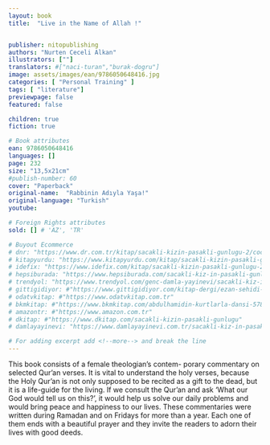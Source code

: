 ```yaml
---
layout: book
title:  "Live in the Name of Allah !"


publisher: nitopublishing
authors: "Nurten Ceceli Alkan"
illustrators: [""]
translators: #["naci-turan","burak-dogru"]
image: assets/images/ean/9786050648416.jpg
categories: [ "Personal Training" ]
tags: [ "literature"]
previewpage: false
featured: false

children: true
fiction: true

# Book attributes
ean: 9786050648416
languages: []
page: 232
size: "13,5x21cm"
#publish-number: 60
cover: "Paperback"
original-name:  "Rabbinin Adıyla Yaşa!"
original-language: "Turkish"
youtube:

# Foreign Rights attributes
sold: [] # 'AZ', 'TR'

# Buyout Ecommerce
# dnr: "https://www.dr.com.tr/kitap/sacakli-kizin-pasakli-gunlugu-2/cocuk-ve-genclik/genclik-10-yas/roman-oyku/urunno=0001893059001"
# kitapyurdu: "https://www.kitapyurdu.com/kitap/sacakli-kizin-pasakli-gunlugu-2-/560122.html&filter_name=Sa%C3%A7akl%C4%B1+K%C4%B1z%27%C4%B1n+Pasakl%C4%B1+G%C3%BCnl%C3%BC%C4%9F%C3%BC+2"
# idefix: "https://www.idefix.com/kitap/sacakli-kizin-pasakli-gunlugu-2/cocuk-ve-genclik/genclik-10-yas/roman-oyku/urunno=0001893059001"
# hepsiburada: "https://www.hepsiburada.com/sacakli-kiz-in-pasakli-gunlugu-2-damla-yayinevi-p-HBV000012ER86"
# trendyol: "https://www.trendyol.com/genc-damla-yayinevi/sacakli-kiz-in-pasakli-gunlugu-2-p-54825777"
# gittigidiyor: #"https://www.gittigidiyor.com/kitap-dergi/ezan-sehidi-adnan-menderes_pdp_732728793"
# odatvkitap: #"https://www.odatvkitap.com.tr"
# bkmkitap: #"https://www.bkmkitap.com/abdulhamidin-kurtlarla-dansi-578226"
# amazontr: #"https://www.amazon.com.tr"
# dkitap: #"https://www.dkitap.com/sacakli-kizin-pasakli-gunlugu"
# damlayayinevi: "https://www.damlayayinevi.com.tr/sacakli-kiz-in-pasakli-gunlugu-2-bu-iste-bi-terslik-var"

# For adding excerpt add <!--more--> and break the line
---
```

This book consists of a female theologian’s contem- porary commentary on selected Qur’an verses. It
is vital to understand the holy verses, because the Holy Qur’an is not only supposed to be recited as a gift to the
dead, but it is a life-guide for the living. If we consult the Qur’an and ask ‘What our God would tell us on this?’, it
would help us solve our daily problems and would bring peace and happiness to our lives.
These commentaries were written during Ramadan and on Fridays for more than a year. Each one of them ends
with a beautiful prayer and they invite the readers to adorn their lives with good deeds.
<!--more--> 

